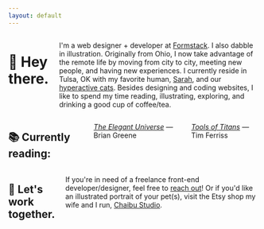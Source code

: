 ```yaml
---
layout: default
---
```

<!-- <div class="mobile-text-center">
  <img src="/images/jake_headshot_new_large1.jpg" alt="Jake Brokaw" class="homepage-image">
</div> -->
<div class="row">
  <div class="medium-12 columns">
    <h1>👋 Hey there.</h1>
    <p>I'm a web designer + developer at <a href="https://www.formstack.com" target="_blank">Formstack</a>. I also dabble in illustration. Originally from Ohio, I now take advantage of the remote life by moving from city to city, meeting new people, and having new experiences. I currently reside in Tulsa, OK with my favorite human, <a href="https://www.sparks-of-art.com" target="_blank">Sarah</a>, and our <a href="https://www.instagram.com/p/wm-FsonqsK/?taken-by=jacobrokaw" target="_blank">hyperactive cats</a>. Besides designing and coding websites, I like to spend my time reading, illustrating, exploring, and drinking a good cup of coffee/tea.</p>
  </div>
</div>
<div class="row">
  <div class="medium-12 columns">
    <h2>📚 Currently reading:</h2>
    <p><em><a href="https://www.amazon.com/Elegant-Universe-Superstrings-Dimensions-Ultimate/dp/039333810X" target="_blank">The Elegant Universe</a></em> — Brian Greene</p>
    <p><em><a href="https://toolsoftitans.com/" target="_blank">Tools of Titans</a></em> — Tim Ferriss</p>
  </div>
</div>
<div class="row">
  <div class="medium-12 columns">
    <h2>📨 Let's work together.</h2>
    <p>If you're in need of a freelance front-end developer/designer, feel free to <a href="mailto:jacobrokaw@gmail.com">reach out</a>! Or if you'd like an illustrated portrait of your pet(s), visit the Etsy shop my wife and I run, <a href="https://www.etsy.com/shop/ChaibuStudio" target="blank">Chaibu Studio</a>.</p>
  </div>
</div>
